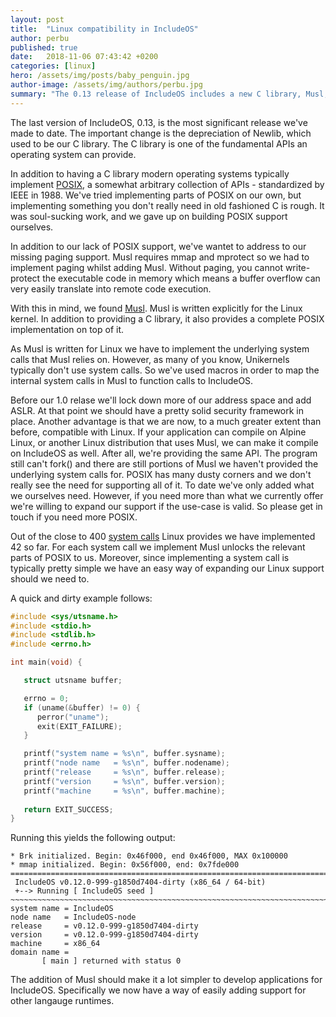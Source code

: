 ```yaml
---
layout: post
title:  "Linux compatibility in IncludeOS"
author: perbu
published: true
date:   2018-11-06 07:43:42 +0200
categories: [linux]
hero: /assets/img/posts/baby_penguin.jpg
author-image: /assets/img/authors/perbu.jpg
summary: "The 0.13 release of IncludeOS includes a new C library, Musl, adding source compatibility with Linux."
---
```


The last version of IncludeOS, 0.13, is the most significant release we've made to date.  The important change is the depreciation of Newlib, which used to be our C library. The C library is one of the fundamental APIs an operating system can provide. 

In addition to having a C library modern operating systems typically implement [POSIX], a somewhat arbitrary collection of APIs - standardized by IEEE in 1988. We've tried implementing parts of POSIX on our own, but implementing something you don't really need in old fashioned C is rough. It was soul-sucking work, and we gave up on building POSIX support ourselves.

In addition to our lack of POSIX support, we've wantet to address to our missing paging support. Musl requires mmap and mprotect so we had to implement paging whilst adding Musl. Without paging, you cannot write-protect the executable code in memory which means a buffer overflow can very easily translate into remote code execution.

With this in mind, we found [Musl]. Musl is written explicitly for the Linux kernel. In addition to providing a C library, it also provides a complete POSIX implementation on top of it. 

As Musl is written for Linux we have to implement the underlying system calls that Musl relies on. However, as many of you know, Unikernels typically don't use system calls. So we've used macros in order to map the internal system calls in Musl to function calls to IncludeOS.


Before our 1.0 relase we'll lock down more of our address space and add ASLR. At that point we should have a pretty solid security framework in place. Another advantage is that we are now, to a much greater extent than before, compatible with Linux. If your application can compile on Alpine Linux, or another Linux distribution that uses Musl, we can make it compile on IncludeOS as well. After all, we're providing the same API. The program still can't fork() and there are still portions of Musl we haven't provided the underlying system calls for. POSIX has many dusty corners and we don't really see the need for supporting all of it.  To date we've only added what we ourselves need. However, if you need more than what we currently offer we're willing to expand our support if the use-case is valid. So please get in touch if you need more POSIX. 

Out of the close to 400 [system calls] Linux provides we have implemented 42 so far. For each system call we implement Musl unlocks the relevant parts of POSIX to us. Moreover, since implementing a system call is typically pretty simple we have an easy way of expanding our Linux support should we need to.

A quick and dirty example follows:

```c
#include <sys/utsname.h>
#include <stdio.h>
#include <stdlib.h>
#include <errno.h>

int main(void) {

   struct utsname buffer;

   errno = 0;
   if (uname(&buffer) != 0) {
      perror("uname");
      exit(EXIT_FAILURE);
   }

   printf("system name = %s\n", buffer.sysname);
   printf("node name   = %s\n", buffer.nodename);
   printf("release     = %s\n", buffer.release);
   printf("version     = %s\n", buffer.version);
   printf("machine     = %s\n", buffer.machine);
  
   return EXIT_SUCCESS;
}
```

Running this yields the following output:

	* Brk initialized. Begin: 0x46f000, end 0x46f000, MAX 0x100000
	* mmap initialized. Begin: 0x56f000, end: 0x7fde000
	================================================================================
	 IncludeOS v0.12.0-999-g1850d7404-dirty (x86_64 / 64-bit)
	 +--> Running [ IncludeOS seed ]
	~~~~~~~~~~~~~~~~~~~~~~~~~~~~~~~~~~~~~~~~~~~~~~~~~~~~~~~~~~~~~~~~~~~~~~~~~~~~~~~~
	system name = IncludeOS
	node name   = IncludeOS-node
	release     = v0.12.0-999-g1850d7404-dirty
	version     = v0.12.0-999-g1850d7404-dirty
	machine     = x86_64
	domain name =
    	   [ main ] returned with status 0

The addition of Musl should make it a lot simpler to develop applications for IncludeOS. Specifically we now have a way of easily adding support for other langauge runtimes.


[Musl]: https://www.musl-libc.org/
[system calls]: https://github.com/torvalds/linux/blob/master/arch/x86/entry/syscalls/syscall_64.tbl
[POSIX]: https://en.wikipedia.org/wiki/POSIX

